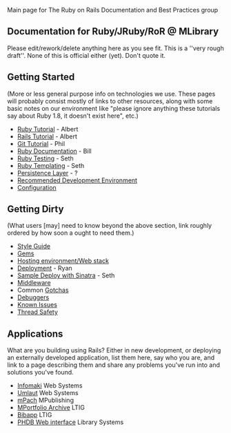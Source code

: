 Main page for The Ruby on Rails Documentation and Best Practices group

## Documentation for Ruby/JRuby/RoR @ MLibrary

Please edit/rework/delete anything here as you see fit. This is a ''very rough draft''. None of this is official either (yet). Don't quote it.

## Getting Started

(More or less general purpose info on technologies we use. These pages will probably consist mostly of links to other resources, along with some basic notes on our environment like "please ignore anything these tutorials say about Ruby 1.8, it doesn't exist here", etc.)

* [Ruby Tutorial](ruby-tutorial.md) - Albert
* [Rails Tutorial](rails-tutorial.md) - Albert
* [Git Tutorial](git-tutorial.md) - Phil
* [Ruby Documentation](ruby-documentation.md) - Bill
* [Ruby Testing](ruby-testing.md) - Seth
* [Ruby Templating](ruby-templating.md) - Seth
* [Persistence Layer](persistence-layer.md) - ?
* [Recommended Development Environment](recommended-development-environment.md)
* [Configuration](configuration.md)

## Getting Dirty

(What users [may] need to know beyond the above section, link roughly ordered by how soon a ought to need them.)

* [Style Guide](style.md)
* [Gems](gems.md)
* [Hosting environment/Web stack](hosting-environment.md)
* [Deployment](deployment.md) - Ryan
* [Sample Deploy with Sinatra](sinatra-with-torquebox-on-punch.md) - Seth
* [Middleware](middleware.md)
* Common [Gotchas](gotchas.md)
* [Debuggers](debuggers.md)
* [Known Issues](known-issues.md)
* [Thread Safety](thread-safety.md)

## Applications

What are you building using Rails?  Either in new development, or deploying an externally developed application, list them here, say who you are, and link to a page describing them and share any problems you've run into and solutions you've found.

* [Infomaki](infomaki.md) Web Systems
* [Umlaut](umlaut.md) Web Systems
* [mPach](mpach.md) MPublishing
* [MPortfolio Archive](mportfoilio.md) LTIG
* [Bibapp](bibapp.md) LTIG
* [PHDB Web interface](phdb-web-interface.md) Library Systems
